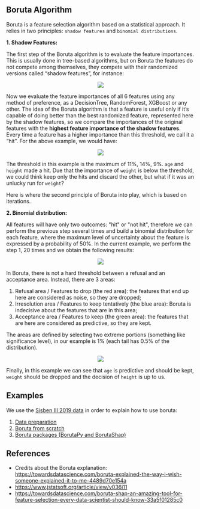 ## Boruta Algorithm

Boruta is a feature selection algorithm based on a statistical approach. It relies in two principles: `shadow features` and `binomial distributions`.

**1. Shadow Features:**

The first step of the Boruta algorithm is to evaluate the feature importances. This is usually done in tree-based algorithms, but on Boruta the features do not compete among themselves, they compete with their randomized versions called “shadow features”, for instance:

<p align="center">
  <img src="https://miro.medium.com/max/700/1*zStvS_9GpDEJJFZb0AvG4Q.png">
</p>

Now we evaluate the feature importances of all 6 features using any method of preference, as a DecisionTree, RandomForest, XGBoost or any other. The idea of the Boruta algorithm is that a feature is useful only if it’s capable of doing better than the best randomized feature, represented here by the shadow features, so we compare the importances of the original features with the **highest feature importance of the shadow features**. Every time a feature has a higher importance than this threshold, we call it a “hit”. For the above example, we would have:

<p align="center">
  <img src="https://miro.medium.com/max/700/1*btH1CNb6lQ62zakBxYECYg.png">
</p>

The threshold in this example is the maximum of 11%, 14%, 9%. `age` and `height` made a hit. Due that the importance of `weight` is below the threshold, we could think keep only the hits and discard the other, but what if it was an unlucky run for `weight`?

Here is where the second principle of Boruta into play, which is based on iterations.

**2. Binomial distribution:**

All features will have only two outcomes: "hit" or "not hit", therefore we can perform the previous step several times and build a binomial distribution for each feature, where the maximum level of uncertainty about the feature is expressed by a probability of 50%. In the current example, we perform the step 1, 20 times and we obtain the following results:

<p align="center">
  <img src="https://miro.medium.com/max/700/1*Zly3ZYolDDsvn8x8_MeIeg.png">
</p>

In Boruta, there is not a hard threshold between a refusal and an acceptance area. Instead, there are 3 areas:

1. Refusal area / Features to drop (the red area): the features that end up here are considered as noise, so they are dropped;
2. Irresolution area / Features to keep tentatively (the blue area): Boruta is indecisive about the features that are in this area;
3. Acceptance area / Features to keep (the green area): the features that are here are considered as predictive, so they are kept.

The areas are defined by selecting two extreme portions (something like significance level), in our example is 1% (each tail has 0.5% of the distribution).

<p align="center">
  <img src="https://miro.medium.com/max/700/1*yqAUlMtPUiFyr8gYLFagTA.png">
</p>

Finally, in this example we can see that `age` is predictive and should be kept, `weight` should be dropped and the decision of `height` is up to us.

## Examples

We use the [Sisben III 2019 data](http://medata.gov.co/dataset/base-de-datos-sisb%C3%A9n-2019) in order to explain how to use boruta:

1. [Data preparation](https://github.com/sebasjp/data-science-applications/blob/master/feature-selection/boruta-algorithm/notebooks/01-prepare_data.ipynb)
2. [Boruta from scratch](https://github.com/sebasjp/data-science-applications/blob/master/feature-selection/boruta-algorithm/notebooks/02-boruta-from-scratch.ipynb)
3. [Boruta packages (BorutaPy and BorutaShap)](https://github.com/sebasjp/data-science-applications/blob/master/feature-selection/boruta-algorithm/notebooks/03-BorutaPy-BorutaShap.ipynb)

## References

* Credits about the Boruta explanation: https://towardsdatascience.com/boruta-explained-the-way-i-wish-someone-explained-it-to-me-4489d70e154a
* https://www.jstatsoft.org/article/view/v036i11
* https://towardsdatascience.com/boruta-shap-an-amazing-tool-for-feature-selection-every-data-scientist-should-know-33a5f01285c0

